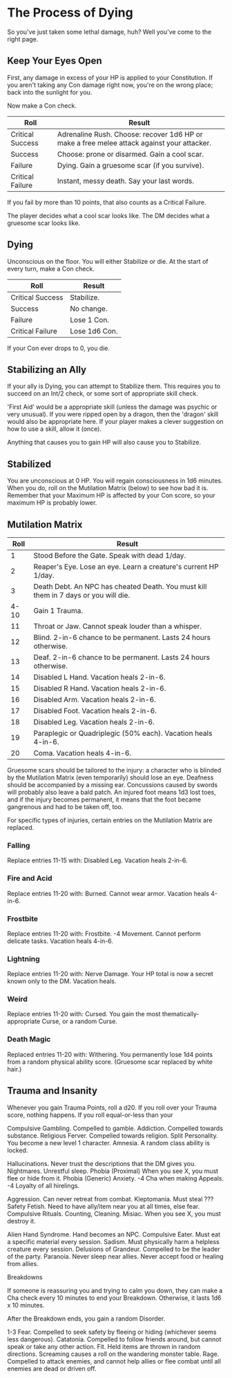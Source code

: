 # The Process of Dying

So you've just taken some lethal damage, huh?  Well you've come to the right page.

## Keep Your Eyes Open

First, any damage in excess of your HP is applied to your Constitution.  If you aren't taking any Con damage right now, you're on the wrong place; back into the sunlight for you.

Now make a Con check.

| Roll | Result |
|------------------|---------------------------------------------------------------------------------------------|
| Critical Success | Adrenaline Rush.  Choose: recover 1d6 HP or make a free melee attack against your attacker. |
| Success | Choose: prone or disarmed.  Gain a cool scar. |
| Failure | Dying.  Gain a gruesome scar (if you survive). |
| Critical Failure | Instant, messy death.  Say your last words. |

If you fail by more than 10 points, that also counts as a Critical Failure.

The player decides what a cool scar looks like.  The DM decides what a gruesome scar looks like.  

## Dying

Unconscious on the floor.  You will either Stabilize or die.  At the start of every turn, make a Con check.  

| Roll | Result |
|------------------|---------------|
| Critical Success | Stabilize. |
| Success | No change. |
| Failure | Lose 1 Con. |
| Critical Failure | Lose 1d6 Con. |

If your Con ever drops to 0, you die.

## Stabilizing an Ally

If your ally is Dying, you can attempt to Stabilize them.  This requires you to succeed on an Int/2 check, or some sort of appropriate skill check.  

'First Aid' would be a appropriate skill (unless the damage was psychic or very unusual).  If you were ripped open by a dragon, then the 'dragon' skill would also be appropriate here.  If your player makes a clever suggestion on how to use a skill, allow it (once).

Anything that causes you to gain HP will also cause you to Stabilize.

## Stabilized

You are unconscious at 0 HP.  You will regain consciousness in 1d6 minutes.  When you do, roll on the Mutilation Matrix (below) to see how bad it is.  Remember that your Maximum HP is affected by your Con score, so your maximum HP is probably lower.

## Mutilation Matrix

| Roll | Result |
|------|------------------------------------------------------------------------------------|
| 1 | Stood Before the Gate.  Speak with dead 1/day. |
| 2 | Reaper's Eye.  Lose an eye.  Learn a creature's current HP 1/day. |
| 3 | Death Debt.  An NPC has cheated Death.  You must kill them in 7 days or you will die. |
| 4-10 | Gain 1 Trauma. |
| 11 | Throat or Jaw.  Cannot speak louder than a whisper. |
| 12 | Blind.  2-in-6 chance to be permanent.  Lasts 24 hours otherwise. |
| 13 | Deaf.  2-in-6 chance to be permanent.  Lasts 24 hours otherwise. |
| 14 | Disabled L Hand.  Vacation heals 2-in-6. |
| 15 | Disabled R Hand.  Vacation heals 2-in-6. |
| 16 | Disabled Arm.  Vacation heals 2-in-6. |
| 17 | Disabled Foot.  Vacation heals 2-in-6. |
| 18 | Disabled Leg.  Vacation heals 2-in-6. |
| 19 | Paraplegic or Quadriplegic (50% each).  Vacation heals 4-in-6. |
| 20 | Coma.  Vacation heals 4-in-6. |

Gruesome scars should be tailored to the injury: a character who is blinded by the Mutilation Matrix (even temporarily) should lose an eye.  Deafness should be accompanied by a missing ear.  Concussions caused by swords will probably also leave a bald patch.  An injured foot means 1d3 lost toes, and if the injury becomes permanent, it means that the foot became gangrenous and had to be taken off, too.

For specific types of injuries, certain entries on the Mutilation Matrix are replaced.

### Falling

Replace entries 11-15 with: Disabled Leg.  Vacation heals 2-in-6.

### Fire and Acid

Replace entries 11-20 with: Burned.  Cannot wear armor.  Vacation heals 4-in-6.

### Frostbite

Replace entries 11-20 with: Frostbite.  -4 Movement.  Cannot perform delicate tasks.  Vacation heals 4-in-6.

### Lightning

Replace entries 11-20 with: Nerve Damage.  Your HP total is now a secret known only to the DM.  Vacation heals.

### Weird

Replace entries 11-20 with: Cursed.  You gain the most thematically-appropriate Curse, or a random Curse.

### Death Magic

Replaced entries 11-20 with: Withering.  You permanently lose 1d4 points from a random physical ability score.  (Gruesome scar replaced by white hair.)

## Trauma and Insanity

Whenever you gain Trauma Points, roll a d20.  If you roll over your Trauma score, nothing happens.  If you roll equal-or-less than your 

Compulsive Gambling.  Compelled to gamble.
Addiction.  Compelled towards substance.
Religious Ferver.  Compelled towards religion.
Split Personality.  You become a new level 1 character.
Amnesia.  A random class ability is locked.

Hallucinations.  Never trust the descriptions that the DM gives you.
Nightmares.  Unrestful sleep.
Phobia (Proximal) When you see X, you must flee or hide from it.
Phobia (Generic)
Anxiety.  -4 Cha when making Appeals.  -4 Loyalty of all hirelings.

Aggression.  Can never retreat from combat.
Kleptomania.  Must steal ???
Safety Fetish.  Need to have ally/item near you at all times, else fear.
Compulsive Rituals.  Counting, Cleaning.
Misiac.  When you see X, you must destroy it.

Alien Hand Syndrome.  Hand becomes an NPC.
Compulsive Eater.  Must eat a specific material every session.
Sadism. Must physically harm a helpless creature every session.
Delusions of Grandeur.  Compelled to be the leader of the party.
Paranoia.  Never sleep near allies.  Never accept food or healing from allies.


Breakdowns

If someone is reassuring you and trying to calm you down, they can make a Cha check every 10 minutes to end your Breakdown.  Otherwise, it lasts 1d6 x 10 minutes.

After the Breakdown ends, you gain a random Disorder.

1-3  Fear.  Compelled to seek safety by fleeing or hiding (whichever seems less dangerous).
Catatonia.  Compelled to follow friends around, but cannot speak or take any other action.
Fit.  Held items are thrown in random directions.  Screaming causes a roll on the wandering monster table.
Rage.  Compelled to attack enemies, and cannot help allies or flee combat until all enemies are dead or driven off.
